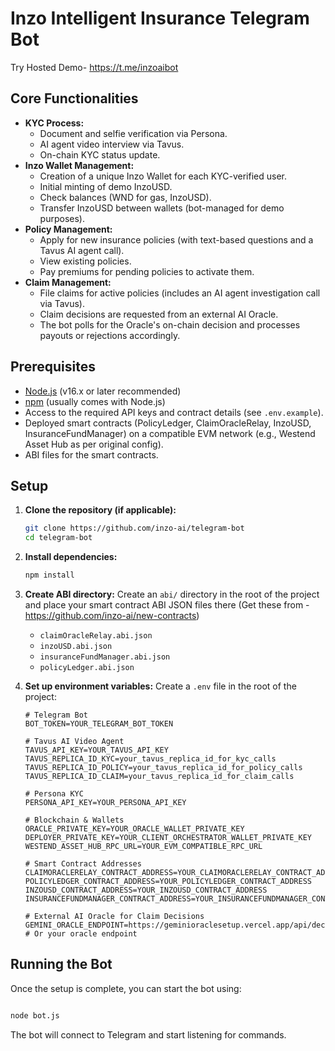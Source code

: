 # Inzo Intelligent Insurance Telegram Bot

Try Hosted Demo- https://t.me/inzoaibot

## Core Functionalities

*   **KYC Process:**
    *   Document and selfie verification via Persona.
    *   AI agent video interview via Tavus.
    *   On-chain KYC status update.
*   **Inzo Wallet Management:**
    *   Creation of a unique Inzo Wallet for each KYC-verified user.
    *   Initial minting of demo InzoUSD.
    *   Check balances (WND for gas, InzoUSD).
    *   Transfer InzoUSD between wallets (bot-managed for demo purposes).
*   **Policy Management:**
    *   Apply for new insurance policies (with text-based questions and a Tavus AI agent call).
    *   View existing policies.
    *   Pay premiums for pending policies to activate them.
*   **Claim Management:**
    *   File claims for active policies (includes an AI agent investigation call via Tavus).
    *   Claim decisions are requested from an external AI Oracle.
    *   The bot polls for the Oracle's on-chain decision and processes payouts or rejections accordingly.

## Prerequisites

*   [Node.js](https://nodejs.org/) (v16.x or later recommended)
*   [npm](https://www.npmjs.com/) (usually comes with Node.js)
*   Access to the required API keys and contract details (see `.env.example`).
*   Deployed smart contracts (PolicyLedger, ClaimOracleRelay, InzoUSD, InsuranceFundManager) on a compatible EVM network (e.g., Westend Asset Hub as per original config).
*   ABI files for the smart contracts.

## Setup

1.  **Clone the repository (if applicable):**
    ```bash
    git clone https://github.com/inzo-ai/telegram-bot
    cd telegram-bot
    ```

2.  **Install dependencies:**
    ```bash
    npm install
    ```

3.  **Create ABI directory:**
    Create an `abi/` directory in the root of the project and place your smart contract ABI JSON files there (Get these from - https://github.com/inzo-ai/new-contracts)
    *   `claimOracleRelay.abi.json`
    *   `inzoUSD.abi.json`
    *   `insuranceFundManager.abi.json`
    *   `policyLedger.abi.json`

4.  **Set up environment variables:**
    Create a `.env` file in the root of the project:

    ```env
    # Telegram Bot
    BOT_TOKEN=YOUR_TELEGRAM_BOT_TOKEN

    # Tavus AI Video Agent
    TAVUS_API_KEY=YOUR_TAVUS_API_KEY
    TAVUS_REPLICA_ID_KYC=your_tavus_replica_id_for_kyc_calls
    TAVUS_REPLICA_ID_POLICY=your_tavus_replica_id_for_policy_calls
    TAVUS_REPLICA_ID_CLAIM=your_tavus_replica_id_for_claim_calls

    # Persona KYC
    PERSONA_API_KEY=YOUR_PERSONA_API_KEY

    # Blockchain & Wallets
    ORACLE_PRIVATE_KEY=YOUR_ORACLE_WALLET_PRIVATE_KEY
    DEPLOYER_PRIVATE_KEY=YOUR_CLIENT_ORCHESTRATOR_WALLET_PRIVATE_KEY
    WESTEND_ASSET_HUB_RPC_URL=YOUR_EVM_COMPATIBLE_RPC_URL

    # Smart Contract Addresses
    CLAIMORACLERELAY_CONTRACT_ADDRESS=YOUR_CLAIMORACLERELAY_CONTRACT_ADDRESS
    POLICYLEDGER_CONTRACT_ADDRESS=YOUR_POLICYLEDGER_CONTRACT_ADDRESS
    INZOUSD_CONTRACT_ADDRESS=YOUR_INZOUSD_CONTRACT_ADDRESS
    INSURANCEFUNDMANAGER_CONTRACT_ADDRESS=YOUR_INSURANCEFUNDMANAGER_CONTRACT_ADDRESS

    # External AI Oracle for Claim Decisions
    GEMINI_ORACLE_ENDPOINT=https://geminioraclesetup.vercel.app/api/decide_claim # Or your oracle endpoint
    ```

## Running the Bot

Once the setup is complete, you can start the bot using:

```bash

node bot.js

```

The bot will connect to Telegram and start listening for commands.
